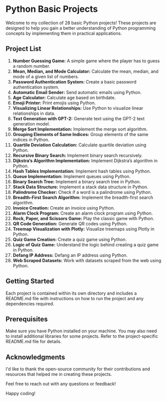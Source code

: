 # Python Basic Projects

Welcome to my collection of 28 basic Python projects! These projects are designed to help you gain a better understanding of Python programming concepts by implementing them in practical applications.

## Project List

1. **Number Guessing Game:** A simple game where the player has to guess a random number.
2. **Mean, Median, and Mode Calculator:** Calculate the mean, median, and mode of a given list of numbers.
3. **Password Authentication System:** Create a basic password authentication system.
4. **Automatic Email Sender:** Send automatic emails using Python.
5. **Age Calculator:** Calculate age based on birthdate.
6. **Emoji Printer:** Print emojis using Python.
7. **Visualizing Linear Relationships:** Use Python to visualize linear relationships in data.
8. **Text Generation with GPT-2:** Generate text using the GPT-2 text generation model.
9. **Merge Sort Implementation:** Implement the merge sort algorithm.
10. **Grouping Elements of Same Indices:** Group elements of the same indices in Python.
11. **Quartile Deviation Calculation:** Calculate quartile deviation using Python.
12. **Recursive Binary Search:** Implement binary search recursively.
13. **Dijkstra’s Algorithm Implementation:** Implement Dijkstra’s algorithm in Python.
14. **Hash Tables Implementation:** Implement hash tables using Python.
15. **Queue Implementation:** Implement queues using Python.
16. **Binary Search Tree:** Implement a binary search tree in Python.
17. **Stack Data Structure:** Implement a stack data structure in Python.
18. **Palindrome Checker:** Check if a word is a palindrome using Python.
19. **Breadth-First Search Algorithm:** Implement the breadth-first search algorithm.
20. **Invoice Creation:** Create an invoice using Python.
21. **Alarm Clock Program:** Create an alarm clock program using Python.
22. **Rock, Paper, and Scissors Game:** Play the classic game with Python.
23. **QR Code Generation:** Generate QR codes using Python.
24. **Treemap Visualization with Plotly:** Visualize treemaps using Plotly in Python.
25. **Quiz Game Creation:** Create a quiz game using Python.
26. **Logic of Quiz Game:** Understand the logic behind creating a quiz game in Python.
27. **Defang IP Address:** Defang an IP address using Python.
28. **Web Scraped Datasets:** Work with datasets scraped from the web using Python.

## Getting Started

Each project is contained within its own directory and includes a README.md file with instructions on how to run the project and any dependencies required.

## Prerequisites

Make sure you have Python installed on your machine. You may also need to install additional libraries for some projects. Refer to the project-specific README.md file for details.

## Acknowledgments

I'd like to thank the open-source community for their contributions and resources that helped me in creating these projects.

Feel free to reach out with any questions or feedback!

Happy coding!

